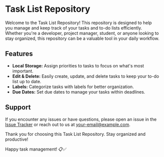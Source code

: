 # Task List Repository

Welcome to the Task List Repository! This repository is designed to help you manage and keep track of your tasks and to-do lists efficiently. Whether you're a developer, project manager, student, or anyone looking to stay organized, this repository can be a valuable tool in your daily workflow.

## Features

- **Local Storage:** Assign priorities to tasks to focus on what's most important.
- **Edit & Delete:** Easily create, update, and delete tasks to keep your to-do list up to date.
- **Labels:** Categorize tasks with labels for better organization.
- **Due Dates:** Set due dates to manage your tasks within deadlines.

## Support

If you encounter any issues or have questions, please open an issue in the [Issue Tracker](issues) or reach out to us at [your-email@example.com](mailto:your-email@example.com).

Thank you for choosing this Task List Repository. Stay organized and productive!

Happy task management! 📋✅
